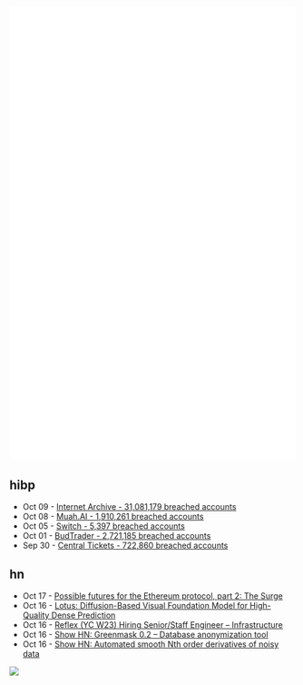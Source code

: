 ![Metrics](https://raw.githubusercontent.com/phixion/phixion/master/metrics.svg)

## hibp

<!--
for https://github.com/phixion/phixion/blob/main/.github/workflows/feeds.yml
-->
<!--START_SECTION:haveibeenpwnd-->
- Oct 09 - [Internet Archive - 31,081,179 breached accounts](https://haveibeenpwned.com/PwnedWebsites#InternetArchive)
- Oct 08 - [Muah.AI - 1,910,261 breached accounts](https://haveibeenpwned.com/PwnedWebsites#Muah)
- Oct 05 - [Switch - 5,397 breached accounts](https://haveibeenpwned.com/PwnedWebsites#Switch)
- Oct 01 - [BudTrader - 2,721,185 breached accounts](https://haveibeenpwned.com/PwnedWebsites#BudTrader)
- Sep 30 - [Central Tickets - 722,860 breached accounts](https://haveibeenpwned.com/PwnedWebsites#CentralTickets)
<!--END_SECTION:haveibeenpwnd-->

## hn

<!--
for https://github.com/phixion/phixion/blob/main/.github/workflows/feeds.yml
-->
<!--START_SECTION:hn-->
- Oct 17 - [Possible futures for the Ethereum protocol, part 2: The Surge](https://vitalik.eth.limo/general/2024/10/17/futures2.html)
- Oct 16 - [Lotus: Diffusion-Based Visual Foundation Model for High-Quality Dense Prediction](https://lotus3d.github.io/)
- Oct 16 - [Reflex (YC W23) Hiring Senior/Staff Engineer – Infrastructure](https://www.ycombinator.com/companies/reflex/jobs/uBt9ZNP-senior-staff-engineer-infrastructure)
- Oct 16 - [Show HN: Greenmask 0.2 – Database anonymization tool](https://github.com/GreenmaskIO/greenmask)
- Oct 16 - [Show HN: Automated smooth Nth order derivatives of noisy data](https://github.com/hugohadfield/kalmangrad)
<!--END_SECTION:hn-->

<!--
for https://yhype.me
-->
![](https://hit.yhype.me/github/profile?user_id=13013670)
